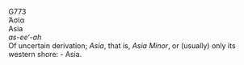 <body>
  <p>G773<br>  Ἀσία  <br> Asia  <br><i>as-ee‘-ah </i><br>Of uncertain derivation; <i>Asia</i>, that is, <i>Asia</i> <i>Minor</i>, or (usually) only its western shore: - Asia.<br></p>
 </body>
